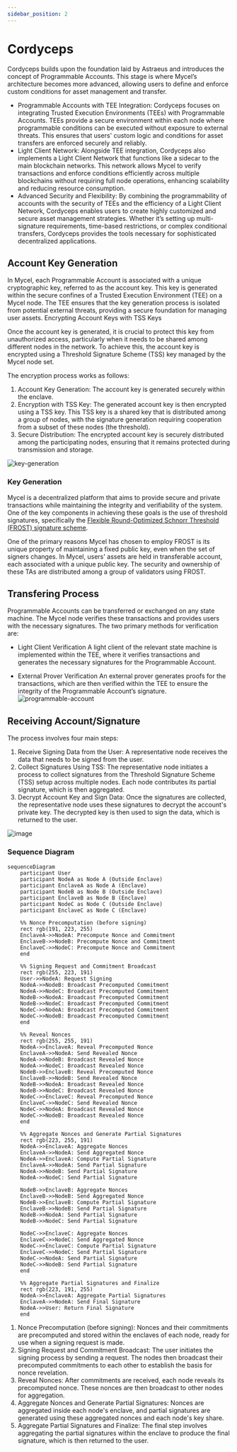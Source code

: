 ```yaml
---
sidebar_position: 2
---
```


# Cordyceps

Cordyceps builds upon the foundation laid by Astraeus and introduces the concept of Programmable Accounts. This stage is where Mycel’s architecture becomes more advanced, allowing users to define and enforce custom conditions for asset management and transfer.

- Programmable Accounts with TEE Integration: Cordyceps focuses on integrating Trusted Execution Environments (TEEs) with Programmable Accounts. TEEs provide a secure environment within each node where programmable conditions can be executed without exposure to external threats. This ensures that users' custom logic and conditions for asset transfers are enforced securely and reliably.
- Light Client Network: Alongside TEE integration, Cordyceps also implements a Light Client Network that functions like a sidecar to the main blockchain networks. This network allows Mycel to verify transactions and enforce conditions efficiently across multiple blockchains without requiring full node operations, enhancing scalability and reducing resource consumption.
- Advanced Security and Flexibility: By combining the programmability of accounts with the security of TEEs and the efficiency of a Light Client Network, Cordyceps enables users to create highly customized and secure asset management strategies. Whether it’s setting up multi-signature requirements, time-based restrictions, or complex conditional transfers, Cordyceps provides the tools necessary for sophisticated decentralized applications.

## Account Key Generation

In Mycel, each Programmable Account is associated with a unique cryptographic key, referred to as the account key. This key is generated within the secure confines of a Trusted Execution Environment (TEE) on a Mycel node. The TEE ensures that the key generation process is isolated from potential external threats, providing a secure foundation for managing user assets.
Encrypting Account Keys with TSS Keys

Once the account key is generated, it is crucial to protect this key from unauthorized access, particularly when it needs to be shared among different nodes in the network. To achieve this, the account key is encrypted using a Threshold Signature Scheme (TSS) key managed by the Mycel node set.

The encryption process works as follows:

1. Account Key Generation: The account key is generated securely within the enclave.
2. Encryption with TSS Key: The generated account key is then encrypted using a TSS key. This TSS key is a shared key that is distributed among a group of nodes, with the signature generation requiring cooperation from a subset of these nodes (the threshold).
3. Secure Distribution: The encrypted account key is securely distributed among the participating nodes, ensuring that it remains protected during transmission and storage.

![key-generation](../../assets/key-generation.png)

### Key Generation

Mycel is a decentralized platform that aims to provide secure and private transactions while maintaining the integrity and verifiability of the system. One of the key components in achieving these goals is the use of threshold signatures, specifically the [Flexible Round-Optimized Schnorr Threshold (FROST) signature scheme](https://eprint.iacr.org/2020/852).

One of the primary reasons Mycel has chosen to employ FROST is its unique property of maintaining a fixed public key, even when the set of signers changes. In Mycel, users' assets are held in transferable account, each associated with a unique public key. The security and ownership of these TAs are distributed among a group of validators using FROST.

## Transfering Process

Programmable Accounts can be transferred or exchanged on any state machine. The Mycel node verifies these transactions and provides users with the necessary signatures. The two primary methods for verification are:

- Light Client Verification
  A light client of the relevant state machine is implemented within the TEE, where it verifies transactions and generates the necessary signatures for the Programmable Account.

- External Prover Verification
  An external prover generates proofs for the transactions, which are then verified within the TEE to ensure the integrity of the Programmable Account’s signature.
  ![programmable-account](../../assets/pa.png)

## Receiving Account/Signature

The process involves four main steps:

1. Receive Signing Data from the User:
   A representative node receives the data that needs to be signed from the user.
2. Collect Signatures Using TSS:
   The representative node initiates a process to collect signatures from the Threshold Signature Scheme (TSS) setup across multiple nodes. Each node contributes its partial signature, which is then aggregated.
3. Decrypt Account Key and Sign Data:
   Once the signatures are collected, the representative node uses these signatures to decrypt the account's private key. The decrypted key is then used to sign the data, which is returned to the user.

![image](https://hackmd.io/_uploads/H1ZoZaF9R.png)

### Sequence Diagram

```mermaid
sequenceDiagram
    participant User
    participant NodeA as Node A (Outside Enclave)
    participant EnclaveA as Node A (Enclave)
    participant NodeB as Node B (Outside Enclave)
    participant EnclaveB as Node B (Enclave)
    participant NodeC as Node C (Outside Enclave)
    participant EnclaveC as Node C (Enclave)

    %% Nonce Precomputation (before signing)
    rect rgb(191, 223, 255)
    EnclaveA->>NodeA: Precompute Nonce and Commitment
    EnclaveB->>NodeB: Precompute Nonce and Commitment
    EnclaveC->>NodeC: Precompute Nonce and Commitment
    end

    %% Signing Request and Commitment Broadcast
    rect rgb(255, 223, 191)
    User->>NodeA: Request Signing
    NodeA->>NodeB: Broadcast Precomputed Commitment
    NodeA->>NodeC: Broadcast Precomputed Commitment
    NodeB->>NodeA: Broadcast Precomputed Commitment
    NodeB->>NodeC: Broadcast Precomputed Commitment
    NodeC->>NodeA: Broadcast Precomputed Commitment
    NodeC->>NodeB: Broadcast Precomputed Commitment
    end

    %% Reveal Nonces
    rect rgb(255, 255, 191)
    NodeA->>EnclaveA: Reveal Precomputed Nonce
    EnclaveA->>NodeA: Send Revealed Nonce
    NodeA->>NodeB: Broadcast Revealed Nonce
    NodeA->>NodeC: Broadcast Revealed Nonce
    NodeB->>EnclaveB: Reveal Precomputed Nonce
    EnclaveB->>NodeB: Send Revealed Nonce
    NodeB->>NodeA: Broadcast Revealed Nonce
    NodeB->>NodeC: Broadcast Revealed Nonce
    NodeC->>EnclaveC: Reveal Precomputed Nonce
    EnclaveC->>NodeC: Send Revealed Nonce
    NodeC->>NodeA: Broadcast Revealed Nonce
    NodeC->>NodeB: Broadcast Revealed Nonce
    end

    %% Aggregate Nonces and Generate Partial Signatures
    rect rgb(223, 255, 191)
    NodeA->>EnclaveA: Aggregate Nonces
    EnclaveA->>NodeA: Send Aggregated Nonce
    NodeA->>EnclaveA: Compute Partial Signature
    EnclaveA->>NodeA: Send Partial Signature
    NodeA->>NodeB: Send Partial Signature
    NodeA->>NodeC: Send Partial Signature

    NodeB->>EnclaveB: Aggregate Nonces
    EnclaveB->>NodeB: Send Aggregated Nonce
    NodeB->>EnclaveB: Compute Partial Signature
    EnclaveB->>NodeB: Send Partial Signature
    NodeB->>NodeA: Send Partial Signature
    NodeB->>NodeC: Send Partial Signature

    NodeC->>EnclaveC: Aggregate Nonces
    EnclaveC->>NodeC: Send Aggregated Nonce
    NodeC->>EnclaveC: Compute Partial Signature
    EnclaveC->>NodeC: Send Partial Signature
    NodeC->>NodeA: Send Partial Signature
    NodeC->>NodeB: Send Partial Signature
    end

    %% Aggregate Partial Signatures and Finalize
    rect rgb(223, 191, 255)
    NodeA->>EnclaveA: Aggregate Partial Signatures
    EnclaveA->>NodeA: Send Final Signature
    NodeA->>User: Return Final Signature
    end
```

1. Nonce Precomputation (before signing):
   Nonces and their commitments are precomputed and stored within the enclaves of each node, ready for use when a signing request is made.
2. Signing Request and Commitment Broadcast:
   The user initiates the signing process by sending a request. The nodes then broadcast their precomputed commitments to each other to establish the basis for nonce revelation.
3. Reveal Nonces:
   After commitments are received, each node reveals its precomputed nonce. These nonces are then broadcast to other nodes for aggregation.
4. Aggregate Nonces and Generate Partial Signatures:
   Nonces are aggregated inside each node's enclave, and partial signatures are generated using these aggregated nonces and each node's key share.
5. Aggregate Partial Signatures and Finalize:
   The final step involves aggregating the partial signatures within the enclave to produce the final signature, which is then returned to the user.
